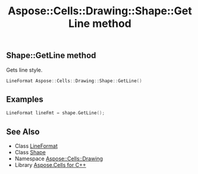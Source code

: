 ﻿---
title: Aspose::Cells::Drawing::Shape::GetLine method
linktitle: GetLine
second_title: Aspose.Cells for C++ API Reference
description: 'Aspose::Cells::Drawing::Shape::GetLine method. Gets line style in C++.'
type: docs
weight: 1900
url: /cpp/aspose.cells.drawing/shape/getline/
---
## Shape::GetLine method


Gets line style.

```cpp
LineFormat Aspose::Cells::Drawing::Shape::GetLine()
```


## Examples


```cpp
LineFormat lineFmt = shape.GetLine();
```

## See Also

* Class [LineFormat](../../lineformat/)
* Class [Shape](../)
* Namespace [Aspose::Cells::Drawing](../../)
* Library [Aspose.Cells for C++](../../../)

